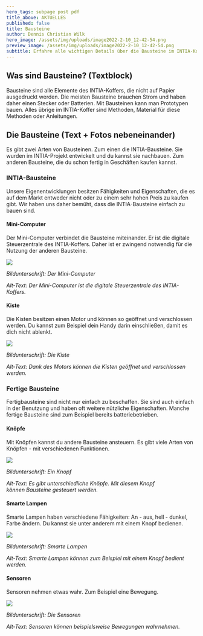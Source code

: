 ```yaml
---
hero_tags: subpage post pdf
title_above: AKTUELLES
published: false
title: Bausteine
author: Dennis Christian Wilk
hero_image: /assets/img/uploads/image2022-2-10_12-42-54.png
preview_image: /assets/img/uploads/image2022-2-10_12-42-54.png
subtitle: Erfahre alle wichtigen Details über die Bausteine im INTIA-Koffer
---
```

## Was sind Bausteine? (Textblock)

Bausteine sind alle Elemente des INTIA-Koffers, die nicht auf Papier ausgedruckt werden. Die meisten Bausteine brauchen Strom und haben daher einen Stecker oder Batterien. Mit Bausteinen kann man Prototypen bauen. Alles übrige im INTIA-Koffer sind Methoden, Material für diese Methoden oder Anleitungen.

## Die Bausteine (Text + Fotos nebeneinander)

Es gibt zwei Arten von Bausteinen. Zum einen die INTIA-Bausteine. Sie wurden im INTIA-Projekt entwickelt und du kannst sie nachbauen. Zum anderen Bausteine, die du schon fertig in Geschäften kaufen kannst. 

### INTIA-Bausteine

Unsere Eigenentwicklungen besitzen Fähigkeiten und Eigenschaften, die es auf dem Markt entweder nicht oder zu einem sehr hohen Preis zu kaufen gibt. Wir haben uns daher bemüht, dass die INTIA-Bausteine einfach zu bauen sind.

#### Mini-Computer

Der Mini-Computer verbindet die Bausteine miteinander. Er ist die digitale Steuerzentrale des INTIA-Koffers. Daher ist er zwingend notwendig für die Nutzung der anderen Bausteine.

![](https://wiki.th-koeln.de/download/attachments/27691761/image2022-2-10_12-43-46.png?version=1&modificationDate=1644493424968&api=v2)

*Bildunterschrift: Der Mini-Computer*

*Alt-Text: Der Mini-Computer ist die digitale Steuerzentrale des INTIA-Koffers.* 

#### **Kiste**

Die Kisten besitzen einen Motor und können so geöffnet und verschlossen werden. Du kannst zum Beispiel dein Handy darin einschließen, damit es dich nicht ablenkt.

![](https://wiki.th-koeln.de/download/attachments/27691761/image2022-2-10_12-41-1.png?version=1&modificationDate=1644493259684&api=v2)

*Bildunterschrift: Die Kiste*

*Alt-Text: Dank des Motors können die Kisten geöffnet und verschlossen werden.*

### Fertige Bausteine

Fertigbausteine sind nicht nur einfach zu beschaffen. Sie sind auch einfach in der Benutzung und haben oft weitere nützliche Eigenschaften. Manche fertige Bausteine sind zum Beispiel bereits batteriebetrieben.

#### Knöpfe

Mit Knöpfen kannst du andere Bausteine ansteuern. Es gibt viele Arten von Knöpfen - mit verschiedenen Funktionen.

![](https://wiki.th-koeln.de/download/attachments/27691761/image2022-2-10_12-39-38.png?version=1&modificationDate=1644493176185&api=v2)

*Bildunterschrift: Ein Knopf*

*Alt-Text: Es gibt unterschiedliche Knöpfe. Mit diesem Knopf können Bausteine gesteuert werden.*

#### Smarte Lampen

Smarte Lampen haben verschiedene Fähigkeiten: An - aus, hell - dunkel, Farbe ändern. Du kannst sie unter anderem mit einem Knopf bedienen.

![](https://wiki.th-koeln.de/download/attachments/27691761/image2022-2-10_12-38-30.png?version=1&modificationDate=1644493108922&api=v2)

*Bildunterschrift: Smarte Lampen*

*Alt-Text: Smarte Lampen können zum Beispiel mit einem Knopf bedient werden.* 

#### Sensoren

Sensoren nehmen etwas wahr. Zum Beispiel eine Bewegung.

![](https://wiki.th-koeln.de/download/attachments/27691761/image2022-2-10_12-42-54.png?version=1&modificationDate=1644493372695&api=v2)

*Bildunterschrift: Die Sensoren*

*Alt-Text: Sensoren können beispielsweise Bewegungen wahrnehmen.*

<!--EndFragment-->